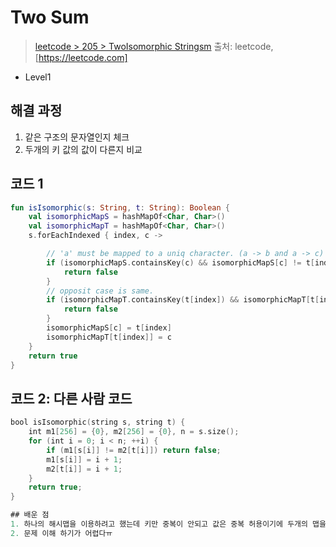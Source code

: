 # Two Sum

> [leetcode > 205 > TwoIsomorphic Stringsm](https://leetcode.com/problems/isomorphic-strings)
> 출처: leetcode, [https://leetcode.com]

- Level1

## 해결 과정

1. 같은 구조의 문자열인지 체크
2. 두개의 키 값의 값이 다른지 비교

## 코드 1

```kotlin
fun isIsomorphic(s: String, t: String): Boolean {
    val isomorphicMapS = hashMapOf<Char, Char>()
    val isomorphicMapT = hashMapOf<Char, Char>()
    s.forEachIndexed { index, c ->

        // 'a' must be mapped to a uniq character. (a -> b and a -> c) is false
        if (isomorphicMapS.containsKey(c) && isomorphicMapS[c] != t[index]) {
            return false
        }
        // opposit case is same.
        if (isomorphicMapT.containsKey(t[index]) && isomorphicMapT[t[index]] != c) {
            return false
        }
        isomorphicMapS[c] = t[index]
        isomorphicMapT[t[index]] = c
    }
    return true
}
```

## 코드 2: 다른 사람 코드

```kotlin
bool isIsomorphic(string s, string t) {
    int m1[256] = {0}, m2[256] = {0}, n = s.size();
    for (int i = 0; i < n; ++i) {
        if (m1[s[i]] != m2[t[i]]) return false;
        m1[s[i]] = i + 1;
        m2[t[i]] = i + 1;
    }
    return true;
}

## 배운 점
1. 하나의 해시맵을 이용하려고 했는데 키만 중복이 안되고 값은 중복 허용이기에 두개의 맵을 사용
2. 문제 이해 하기가 어렵다ㅠ

